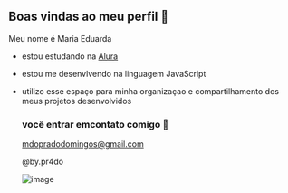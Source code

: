 ## Boas vindas ao meu perfil  🖤

Meu nome é Maria Eduarda

- estou estudando na [Alura](https://www.alura.com.br)
- estou me desenvlvendo na linguagem JavaScript
- utilizo esse espaço para minha organizaçao e compartilhamento dos meus projetos desenvolvidos
  ### você entrar emcontato comigo 📧

  mdopradodomingos@gmail.com
 
  @by.pr4do

   ![image](https://github.com/user-attachments/assets/938ca3f4-5c35-4dca-8a71-f41deb2fc969)
